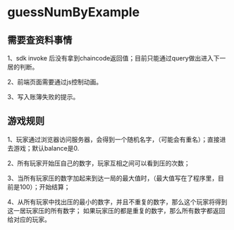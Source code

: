 # guessNumByExample


## 需要查资料事情
1、sdk invoke 后没有拿到chaincode返回值；目前只能通过query做出进入下一居的判断。

2、前端页面需要通过js控制动画。

3、写入账簿失败的提示。

## 游戏规则

1、玩家通过浏览器访问服务器，会得到一个随机名字，（可能会有重名）；直接进去游戏；默认balance是0.

2、所有玩家开始压自己的数字，玩家互相之间可以看到压的次数；

3、当所有玩家压的数字加起来到达一局的最大值时，（最大值写在了程序里，目前是100）；开始结算；

4、从所有玩家中找出压的最小的数字，并且不重复的数字，那么这个玩家将得到这一居玩家压的所有数字；
   如果玩家压的都是重复的数字，那么所有数字都返回给对应的玩家。
